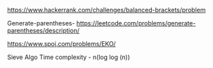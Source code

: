 https://www.hackerrank.com/challenges/balanced-brackets/problem   

Generate-parentheses- https://leetcode.com/problems/generate-parentheses/description/

https://www.spoj.com/problems/EKO/

Sieve Algo Time complexity - n(log log (n))
